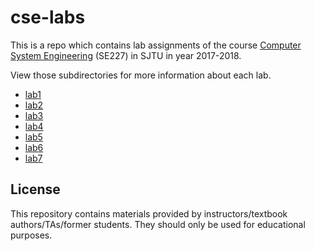 # cse-labs
This is a repo which contains lab assignments of the course [Computer System Engineering](https://ipads.se.sjtu.edu.cn/courses/cse/) (SE227) in SJTU in year 2017-2018.

View those subdirectories for more information about each lab.
- [lab1](../../tree/master/lab1)
- [lab2](../../tree/master/lab2)
- [lab3](../../tree/master/lab3)
- [lab4](../../tree/master/lab4)
- [lab5](../../tree/master/lab5)
- [lab6](../../tree/master/lab6)
- [lab7](../../tree/master/lab7)

## License
This repository contains materials provided by instructors/textbook authors/TAs/former students. They should only be used for educational purposes.
